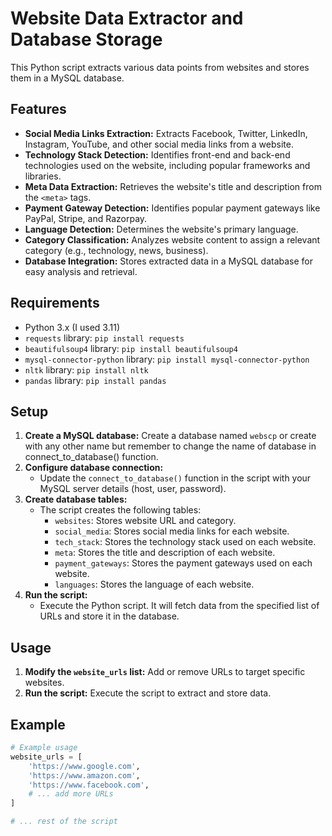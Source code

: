# Website Data Extractor and Database Storage

This Python script extracts various data points from websites and stores them in a MySQL database.

## Features

- **Social Media Links Extraction:** Extracts Facebook, Twitter, LinkedIn, Instagram, YouTube, and other social media links from a website.
- **Technology Stack Detection:** Identifies front-end and back-end technologies used on the website, including popular frameworks and libraries.
- **Meta Data Extraction:** Retrieves the website's title and description from the `<meta>` tags.
- **Payment Gateway Detection:** Identifies popular payment gateways like PayPal, Stripe, and Razorpay.
- **Language Detection:** Determines the website's primary language.
- **Category Classification:** Analyzes website content to assign a relevant category (e.g., technology, news, business).
- **Database Integration:** Stores extracted data in a MySQL database for easy analysis and retrieval.

## Requirements

- Python 3.x (I used 3.11)
- `requests` library: `pip install requests`
- `beautifulsoup4` library: `pip install beautifulsoup4`
- `mysql-connector-python` library: `pip install mysql-connector-python`
- `nltk` library: `pip install nltk`
- `pandas` library: `pip install pandas`

## Setup

1. **Create a MySQL database:** Create a database named `webscp` or create with any other name but remember to change the name of database in connect_to_database() function.
2. **Configure database connection:**
   - Update the `connect_to_database()` function in the script with your MySQL server details (host, user, password).
3. **Create database tables:**
   - The script creates the following tables:
     - `websites`: Stores website URL and category.
     - `social_media`: Stores social media links for each website.
     - `tech_stack`: Stores the technology stack used on each website.
     - `meta`: Stores the title and description of each website.
     - `payment_gateways`: Stores the payment gateways used on each website.
     - `languages`: Stores the language of each website.
4. **Run the script:**
   - Execute the Python script. It will fetch data from the specified list of URLs and store it in the database.

## Usage

1. **Modify the `website_urls` list:** Add or remove URLs to target specific websites.
2. **Run the script:** Execute the script to extract and store data.

## Example

```python
# Example usage
website_urls = [
    'https://www.google.com',
    'https://www.amazon.com',
    'https://www.facebook.com',
    # ... add more URLs
]

# ... rest of the script